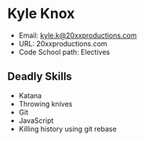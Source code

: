 # Kyle Knox

* Email: kyle.k@20xxproductions.com
* URL: 20xxproductions.com
* Code School path: Electives

## Deadly Skills
* Katana
* Throwing knives
* Git
* JavaScript
* Killing history using git rebase
